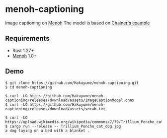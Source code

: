 # menoh-captioning

Image captioning on [Menoh](https://github.com/pfnet-research/menoh)
The model is based on [Chainer's example](https://github.com/chainer/chainer/blob/master/examples/image_captioning/)

## Requirements

- Rust 1.27+
- [Menoh](https://github.com/pfnet-research/menoh) 1.0+

## Demo

```
$ git clone https://github.com/Hakuyume/menoh-captioning.git
$ cd menoh-captioning

$ curl -LO https://github.com/Hakuyume/menoh-captioning/releases/download/assets/ImageCaptionModel.onnx
$ curl -LO https://github.com/Hakuyume/menoh-captioning/releases/download/assets/vocab.txt

$ curl -LO https://upload.wikimedia.org/wikipedia/commons/7/79/Trillium_Poncho_cat_dog.jpg
$ cargo run --release -- Trillium_Poncho_cat_dog.jpg
a dog laying on a bed with a blanket .
```
